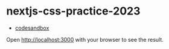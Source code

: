 # nextjs-css-practice-2023

- [codesandbox](https://codesandbox.io/p/github/junkor-1011/nextjs-css-practice-2023/main)

Open [http://localhost:3000](http://localhost:3000) with your browser to see the result.
